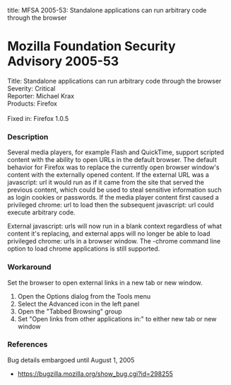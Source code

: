title: MFSA 2005-53: Standalone applications can run arbitrary code through the browser

<h1>Mozilla Foundation Security Advisory 2005-53</h1>

<p><span class="label">Title:</span>      Standalone applications can run arbitrary code through the browser<br/>
<span class="label">Severity:</span>   Critical<br/>
<span class="label">Reporter:</span>   Michael Krax<br/>
<span class="label">Products:</span>   Firefox<br/>
<br/>
<span class="label">Fixed in:</span>   Firefox 1.0.5</p>

<h3>Description</h3>

<p>Several media players, for example Flash and QuickTime, support scripted content
with the ability to open URLs in the default browser. The default behavior for
Firefox was to replace the currently open browser window's
content with the externally opened content. If the external URL was a javascript:
url it would run as if it came from the site that served the previous content, which
could be used to steal sensitive information such as login cookies or passwords.
If the media player content first caused a privileged chrome: url to load then
the subsequent javascript: url could execute arbitrary code.</p>

<p>External javascript: urls will now run in a blank context regardless of what
content it's replacing, and external apps will no longer be able to load
privileged chrome: urls in a browser window. The -chrome command line option
to load chrome applications is still supported.</p>

<h3>Workaround</h3>

<p>Set the browser to open external links in a new tab or new window.</p>

<ol>
<li>Open the Options dialog from the Tools menu</li>
<li>Select the Advanced icon in the left panel</li>
<li>Open the "Tabbed Browsing" group</li>
<li>Set "Open links from other applications in:" to either new tab or new window</li>
</ol>

<h3>References</h3>

<p>Bug details embargoed until August 1, 2005</p>

<ul>
<li><a href="https://bugzilla.mozilla.org/show_bug.cgi?id=298255">
https://bugzilla.mozilla.org/show_bug.cgi?id=298255</a></li>
</ul>




